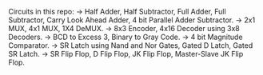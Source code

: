 Circuits in this repo:
-> Half Adder, Half Subtractor, Full Adder, Full Subtractor, Carry Look Ahead Adder, 4 bit Parallel Adder Subtractor.
-> 2x1 MUX, 4x1 MUX, 1X4 DeMUX.
-> 8x3 Encoder, 4x16 Decoder using 3x8 Decoders.
-> BCD to Excess 3, Binary to Gray Code.
-> 4 bit Magnitude Comparator.
-> SR Latch using Nand and Nor Gates, Gated D Latch, Gated SR Latch.
-> SR Flip Flop, D Flip Flop, JK Flip Flop, Master-Slave JK Flip Flop.

